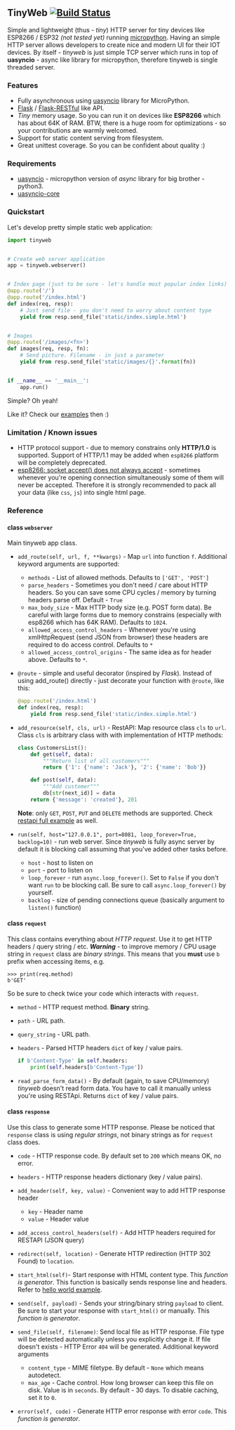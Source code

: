 ## TinyWeb [![Build Status](https://travis-ci.org/belyalov/tinyweb.svg?branch=master)](https://travis-ci.org/belyalov/tinyweb)
Simple and lightweight (thus - *tiny*) HTTP server for tiny devices like ESP8266 / ESP32 *(not tested yet)* running [micropython](https://github.com/micropython/micropython).
Having an simple HTTP server allows developers to create nice and modern UI for their IOT devices.
By itself - *tinyweb* is just simple TCP server which runs in top of **uasyncio** - async like library for micropython, therefore tinyweb is single threaded server.

### Features
* Fully asynchronous using [uasyncio](https://github.com/micropython/micropython-lib/tree/master/uasyncio) library for MicroPython.
* [Flask](http://flask.pocoo.org/) / [Flask-RESTful](https://flask-restful.readthedocs.io/en/latest/) like API.
* *Tiny* memory usage. So you can run it on devices like **ESP8266** which has about 64K of RAM. BTW, there is a huge room for optimizations - so your contributions are warmly welcomed.
* Support for static content serving from filesystem.
* Great unittest coverage. So you can be confident about quality :)

### Requirements
* [uasyncio](https://github.com/micropython/micropython-lib/tree/master/uasyncio) - micropython version of *async* library for big brother - python3.
* [uasyncio-core](https://github.com/micropython/micropython-lib/tree/master/uasyncio.core)

### Quickstart
Let's develop pretty simple static web application:
```python
import tinyweb


# Create web server application
app = tinyweb.webserver()


# Index page (just to be sure - let's handle most popular index links)
@app.route('/')
@app.route('/index.html')
def index(req, resp):
    # Just send file - you don't need to worry about content type
    yield from resp.send_file('static/index.simple.html')


# Images
@app.route('/images/<fn>')
def images(req, resp, fn):
    # Send picture. Filename - in just a parameter
    yield from resp.send_file('static/images/{}'.format(fn))


if __name__ == '__main__':
    app.run()
```
Simple? Oh yeah!

Like it? Check our [examples](https://github.com/belyalov/tinyweb/tree/master/examples) then :)

### Limitation / Known issues
* HTTP protocol support - due to memory constrains only **HTTP/1.0** is supported. Support of HTTP/1.1 may be added when `esp8266` platform will be completely deprecated.
* [esp8266: socket accept() does not always accept](https://github.com/micropython/micropython/issues/2490) - sometimes whenever you're opening connection simultaneously some of them will never be accepted. Therefore it is strongly recommended to pack all your data (like `css`, `js`) into single html page.

### Reference
#### class `webserver`
Main tinyweb app class.

* `add_route(self, url, f, **kwargs)` - Map `url` into function `f`. Additional keyword arguments are supported:
    * `methods` - List of allowed methods. Defaults to `['GET', 'POST']`
    * `parse_headers` - Sometimes you don't need / care about HTTP headers. So you can save some CPU cycles / memory by turning headers parse off. Default - `True`
    * `max_body_size` - Max HTTP body size (e.g. POST form data). Be careful with large forms due to memory constrains (especially with esp8266 which has 64K RAM). Defaults to `1024`.
    * `allowed_access_control_headers` - Whenever you're using xmlHttpRequest (send JSON from browser) these headers are required to do access control. Defaults to `*`
    * `allowed_access_control_origins` - The same idea as for header above. Defaults to `*`.

* `@route` - simple and useful decorator (inspired by *Flask*). Instead of using add_route() directly - just decorate your function with `@route`, like this:
    ```python
    @app.route('/index.html')
    def index(req, resp):
        yield from resp.send_file('static/index.simple.html')
    ```
* `add_resource(self, cls, url)` - RestAPI: Map resource class `cls` to `url`.  Class `cls` is arbitrary class with with implementation of HTTP methods:
    ```python
    class CustomersList():
        def get(self, data):
            """Return list of all customers"""
            return {'1': {'name': 'Jack'}, '2': {'name': 'Bob'}}

        def post(self, data):
            """Add customer"""
            db[str(next_id)] = data
        return {'message': 'created'}, 201
    ```
    **Note**: only `GET`, `POST`, `PUT` and `DELETE` methods are supported. Check [restapi full example](https://github.com/belyalov/tinyweb/blob/master/examples/rest_api.py) as well.

* `run(self, host="127.0.0.1", port=8081, loop_forever=True, backlog=10)` - run web server. Since *tinyweb* is fully async server by default it is blocking call assuming that you've added other tasks before.
    * `host` - host to listen on
    * `port` - port to listen on
    * `loop_forever` - run `async.loop_forever()`. Set to `False` if you don't want `run` to be blocking call. Be sure to call `async.loop_forever()` by yourself.
    * `backlog` - size of pending connections queue (basically argument to `listen()` function)

#### class `request`
This class contains everything about *HTTP request*. Use it to get HTTP headers / query string / etc.
***Warning*** - to improve memory / CPU usage string in `request` class are *binary strings*. This means that you **must** use `b` prefix when accessing items, e.g.

    >>> print(req.method)
    b'GET'

So be sure to check twice your code which interacts with `request`.

* `method` - HTTP request method. **Binary** string.
* `path` - URL path.
* `query_string` - URL path.
* `headers` - Parsed HTTP headers `dict` of key / value pairs.
    ```python
    if b'Content-Type' in self.headers:
        print(self.headers[b'Content-Type'])
    ```

* `read_parse_form_data()` - By default (again, to save CPU/memory) *tinyweb* doesn't read form data. You have to call it manually unless you're using RESTApi. Returns `dict` of key / value pairs.

#### class `response`
Use this class to generate some HTTP response. Please be noticed that `response` class is using *regular strings*, not binary strings as for `request` class does.

* `code` - HTTP response code. By default set to `200` which means OK, no error.
* `headers` - HTTP response headers dictionary (key / value pairs).

* `add_header(self, key, value)` - Convenient way to add HTTP response header
    * `key` - Header name
    * `value` - Header value

* `add_access_control_headers(self)` - Add HTTP headers required for RESTAPI (JSON query)

* `redirect(self, location)` - Generate HTTP redirection (HTTP 302 Found) to `location`.
* `start_html(self)`- Start response with HTML content type. This *function is generator*. This function is basically sends response line and headers. Refer to [hello world example](https://github.com/belyalov/tinyweb/blob/master/examples/hello_world.py).

* `send(self, payload)` - Sends your string/binary string `payload` to client. Be sure to start your response with `start_html()` or manually. This *function is generator*.

* `send_file(self, filename)`: Send local file as HTTP response. File type will be detected automatically unless you explicitly change it. If file doesn't exists - HTTP Error `404` will be generated.
Additional keyword arguments
    * `content_type` - MIME filetype. By default - `None` which means autodetect.
    * `max_age` - Cache control. How long browser can keep this file on disk. Value is in `seconds`. By default - 30 days. To disable caching, set it to `0`.

* `error(self, code)` - Generate HTTP error response with error `code`. This *function is generator*.
